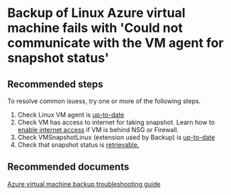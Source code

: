 <properties
	pageTitle="Backup of Linux Azure virtual machine fails with 'Could not communicate with the VM agent for snapshot status'"
	description="Linux VM Snapshot issues"
	service="microsoft.recoveryservices"
	resource="vaults"
	authors="trinadhk"
	displayOrder="1"
	selfHelpType="generic"
	supportTopicIds=""
	resourceTags=""
	productPesIds=""
	cloudEnvironments="MoonCake"
	articleId="2feefab9-c5ec-444c-a189-ae575462729f"
	ownershipId="Compute_SiteRecovery"
/>

# Backup of Linux Azure virtual machine fails with 'Could not communicate with the VM agent for snapshot status'

## **Recommended steps**
To resolve common isuess, try one or more of the following steps.

1. Check Linux VM agent is [up-to-date](https://docs.azure.cn/backup/backup-azure-troubleshoot-vm-backup-fails-snapshot-timeout#cause-2-the-microsoft-azure-vm-agent-installed-in-the-vm-is-out-of-date-for-linux-vms)
2. Check VM has access to internet for taking snapshot. Learn how to [enable internet access](https://docs.azure.cn/backup/backup-azure-troubleshoot-vm-backup-fails-snapshot-timeout#cause-1-the-vm-does-not-have-internet-access) if VM is behind NSG or Firewall. 
3. Check VMSnapshotLinux (extension used by Backup) is [up-to-date](https://docs.azure.cn/backup/backup-azure-troubleshoot-vm-backup-fails-snapshot-timeout#cause-3-the-backup-extension-fails-to-update-or-load)
4. Check that snapshot status is [retrievable.](https://docs.azure.cn/backup/backup-azure-troubleshoot-vm-backup-fails-snapshot-timeout#cause-4-the-snapshots-status-cannot-be-retrieved-or-the-snapshots-cannot-be-taken)


## **Recommended documents**
[Azure virtual machine backup troubleshooting guide](https://docs.azure.cn/backup/backup-azure-vms-troubleshoot)<br>

